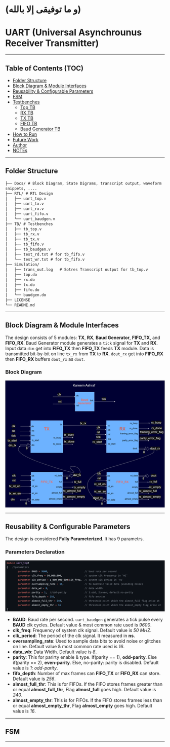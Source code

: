 # (و ما توفيقى إلا بالله)
# UART (Universal Asynchrounus Receiver Transmitter)    



--- 

## Table of Contents (TOC)      

- [Folder Structure](#-floder-structure)
- [Block Diagram & Module Interfaces](#-block-diagram--module-interfaces)
- [Reusability & Configurable Parameters](#-reusability--configurable-parameters)
- [FSM](#-fsm)
- [Testbenches](#-testbenches)
    - [Top TB](#-top-tb)
    - [RX TB](#-rx-tb)
    - [TX TB](#-tx-tb)
    - [FIFO TB](#-fifo-tb)
    - [Baud Generator TB](#-baud-generator-tb)
- [How to Run](#-how-to-run)
- [Future Work](#-future-work)
- [Author](#-author)
- [NOTEs](#-notes)

---         

## Folder Structure     

```UART_IP/
├── Docs/ # Block Diagram, State Digrams, transcript output, waveform snippets, ....
├── RTL/ # RTL Design
│   ├── uart_top.v
│   ├── uart_tx.v
│   ├── uart_rx.v
│   ├── uart_fifo.v
│   └── uart_baudgen.v
├── TB/ # Testbenches
│   ├── tb_top.v
│   ├── tb_rx.v
│   ├── tb_tx.v
│   ├── tb_fifo.v
│   ├── tb_baudgen.v
│   ├── test_rd.txt # for tb_fifo.v
│   └── test_wr.txt # for tb_fifo.v
├── Simulation/
│   ├── trans_out.log   # Sotres Transcript output for tb_top.v
│   ├── top.do  
│   ├── rx.do
│   ├── tx.do
│   ├── fifo.do
│   └── baudgen.do
├── LICENSE
└── README.md
```            

---         

## Block Diagram & Module Interfaces        

The design consists of 5 modules: **TX**, **RX**, **Baud Generator**, **FIFO_TX**, and **FIFO_RX**. Baud Generator module generates a `tick` signal for **TX** and **RX**. Input data `din` get into **FIFO_TX** then **FIFO_TX** feeds **TX** module. Data is transmitted bit-by-bit on line `tx_rx` from **TX** to **RX**. `dout_rx` get into **FIFO_RX** then **FIFO_RX** buffers `dout_rx` as `dout`. 

### Block Diagram       

![Block Diagram](Docs/UART_block_diagram.png)

---             

## Reusability & Configurable Parameters        

The design is considered **Fully Parameterized**. It has 9 parametrs.       
### Parameters Declaration      
![Parameters](Docs/parameters.png)      

- **BAUD**: Baud rate per second. `uart_baudgen` generates a tick pulse every **BAUD** clk cycles. Default value & most common rate used is *9600*.
- **clk_freq**: Frequency of system clk signal. Default value is *50 MHZ*. 
- **clk_period**: The period of the clk signal. It measured in **ns**.  
- **oversampling_rate**: Used to sample data bits to avoid noise or glitches on line. Default value & most common rate used is *16*.    
- **data_wb**: Data Width. Default value is *8*. 
- **parity**: This for parirty enable & type. If(parity == 1), **odd-parity**. Else if(parity == 2), **even-parity**. Else, no-parity: parity is disabled. Default value is *1: odd-parity*. 
- **fifo_depth**: Number of max frames can **FIFO_TX** or **FIFO_RX** can store. Default value is *256*.    
- **almost_full_thr**: This is for FIFOs. If the FIFO stores frames greater than or equal **almost_full_thr**, Flag **almost_full** goes high. Default value is *240*.        
- **almost_empty_thr**: This is for FIFOs. If the FIFO stores frames less than or equal **almost_empty_thr**, Flag **almost_empty** goes high. Default value is *16*.           

---             

## FSM      



---         